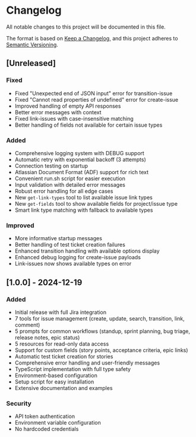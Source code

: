 # Changelog

All notable changes to this project will be documented in this file.

The format is based on [Keep a Changelog](https://keepachangelog.com/en/1.0.0/),
and this project adheres to [Semantic Versioning](https://semver.org/spec/v2.0.0.html).

## [Unreleased]

### Fixed
- Fixed "Unexpected end of JSON input" error for transition-issue
- Fixed "Cannot read properties of undefined" error for create-issue
- Improved handling of empty API responses
- Better error messages with context
- Fixed link-issues with case-insensitive matching
- Better handling of fields not available for certain issue types

### Added
- Comprehensive logging system with DEBUG support
- Automatic retry with exponential backoff (3 attempts)
- Connection testing on startup
- Atlassian Document Format (ADF) support for rich text
- Convenient run.sh script for easier execution
- Input validation with detailed error messages
- Robust error handling for all edge cases
- New `get-link-types` tool to list available issue link types
- New `get-fields` tool to show available fields for project/issue type
- Smart link type matching with fallback to available types

### Improved
- More informative startup messages
- Better handling of test ticket creation failures
- Enhanced transition handling with available options display
- Enhanced debug logging for create-issue payloads
- Link-issues now shows available types on error

## [1.0.0] - 2024-12-19

### Added
- Initial release with full Jira integration
- 7 tools for issue management (create, update, search, transition, link, comment)
- 5 prompts for common workflows (standup, sprint planning, bug triage, release notes, epic status)
- 5 resources for read-only data access
- Support for custom fields (story points, acceptance criteria, epic links)
- Automatic test ticket creation for stories
- Comprehensive error handling and user-friendly messages
- TypeScript implementation with full type safety
- Environment-based configuration
- Setup script for easy installation
- Extensive documentation and examples

### Security
- API token authentication
- Environment variable configuration
- No hardcoded credentials